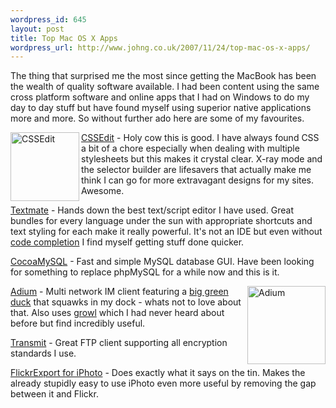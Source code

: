 ```yaml
--- 
wordpress_id: 645
layout: post
title: Top Mac OS X Apps
wordpress_url: http://www.johng.co.uk/2007/11/24/top-mac-os-x-apps/
---
```

The thing that surprised me the most since getting the MacBook has been the wealth of quality software available. I had been content using the same cross platform software and online apps that I had on Windows to do my day to day stuff but have found myself using superior native applications more and more. So without further ado here are some of my favourites.

<img src="http://www.johng.co.uk/wp-content/uploads/2007/11/cssedit.png" alt="CSSEdit" align="left" height="110" width="110" /><a href="http://macrabbit.com/cssedit/">CSSEdit</a>  - Holy cow this is good. I have always found CSS a bit of a chore especially when dealing with multiple stylesheets but this makes it crystal clear. X-ray mode and the selector builder are lifesavers that actually make me think I can go for more extravagant designs for my sites. Awesome.

<a href="http://macromates.com/">Textmate</a> - Hands down the best text/script editor I have used. Great bundles for every language under the sun with appropriate shortcuts and text styling for each make it really powerful. It's not an IDE but even without <a href="http://en.wikipedia.org/wiki/Code_completion">code completion</a> I find myself getting stuff done quicker.

<a href="http://cocoamysql.sourceforge.net/">CocoaMySQL</a> - Fast and simple MySQL database GUI. Have been looking for something to replace phpMySQL for a while now and this is it.

<img src="http://www.johng.co.uk/wp-content/uploads/2007/11/adium.png" alt="Adium" align="right" height="125" width="125" /><a href="http://www.adiumx.com/">Adium</a> - Multi network IM client featuring a <a href="http://www.adiumx.com/images/logo.png">big green duck</a> that squawks in my dock - whats not to love about that. Also uses <a href="http://growl.info/">growl</a> which I had never heard about before but find incredibly useful.

<a href="http://www.panic.com/transmit/">Transmit</a> - Great FTP client supporting all encryption standards I use.

<a href="http://connectedflow.com/flickrexport/iphoto/">FlickrExport for iPhoto</a> - Does exactly what it says on the tin. Makes the already stupidly easy to use iPhoto even more useful by removing the gap between it and Flickr.
